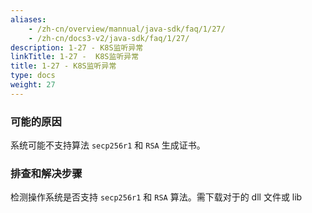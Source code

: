 ```yaml
---
aliases:
    - /zh-cn/overview/mannual/java-sdk/faq/1/27/
    - /zh-cn/docs3-v2/java-sdk/faq/1/27/
description: 1-27 - K8S监听异常
linkTitle: 1-27 -  K8S监听异常
title: 1-27 - K8S监听异常
type: docs
weight: 27
---
```







### 可能的原因

系统可能不支持算法 `secp256r1` 和 `RSA` 生成证书。

### 排查和解决步骤

检测操作系统是否支持 `secp256r1` 和 `RSA` 算法。需下载对于的 dll 文件或 lib
